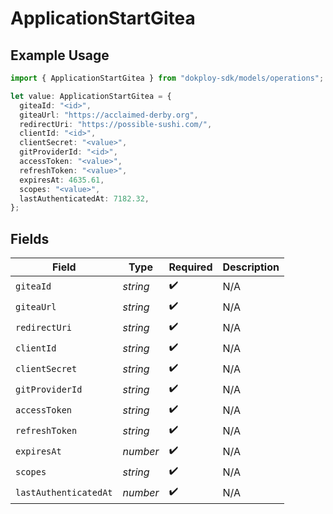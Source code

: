 # ApplicationStartGitea

## Example Usage

```typescript
import { ApplicationStartGitea } from "dokploy-sdk/models/operations";

let value: ApplicationStartGitea = {
  giteaId: "<id>",
  giteaUrl: "https://acclaimed-derby.org",
  redirectUri: "https://possible-sushi.com/",
  clientId: "<id>",
  clientSecret: "<value>",
  gitProviderId: "<id>",
  accessToken: "<value>",
  refreshToken: "<value>",
  expiresAt: 4635.61,
  scopes: "<value>",
  lastAuthenticatedAt: 7182.32,
};
```

## Fields

| Field                 | Type                  | Required              | Description           |
| --------------------- | --------------------- | --------------------- | --------------------- |
| `giteaId`             | *string*              | :heavy_check_mark:    | N/A                   |
| `giteaUrl`            | *string*              | :heavy_check_mark:    | N/A                   |
| `redirectUri`         | *string*              | :heavy_check_mark:    | N/A                   |
| `clientId`            | *string*              | :heavy_check_mark:    | N/A                   |
| `clientSecret`        | *string*              | :heavy_check_mark:    | N/A                   |
| `gitProviderId`       | *string*              | :heavy_check_mark:    | N/A                   |
| `accessToken`         | *string*              | :heavy_check_mark:    | N/A                   |
| `refreshToken`        | *string*              | :heavy_check_mark:    | N/A                   |
| `expiresAt`           | *number*              | :heavy_check_mark:    | N/A                   |
| `scopes`              | *string*              | :heavy_check_mark:    | N/A                   |
| `lastAuthenticatedAt` | *number*              | :heavy_check_mark:    | N/A                   |